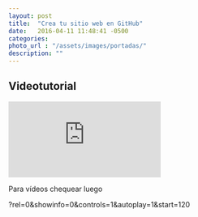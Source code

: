 ```yaml
---
layout: post
title:  "Crea tu sitio web en GitHub"
date:   2016-04-11 11:48:41 -0500
categories:  
photo_url : "/assets/images/portadas/"
description: ""
---
```



## Videotutorial

<iframe class="video-youtube" src="https://www.youtube.com/embed/vsiNGsh5NW8?rel=0&amp;showinfo=0&amp;controls=1" frameborder="0" allowfullscreen></iframe>

Para vídeos chequear luego

?rel=0&showinfo=0&controls=1&autoplay=1&start=120